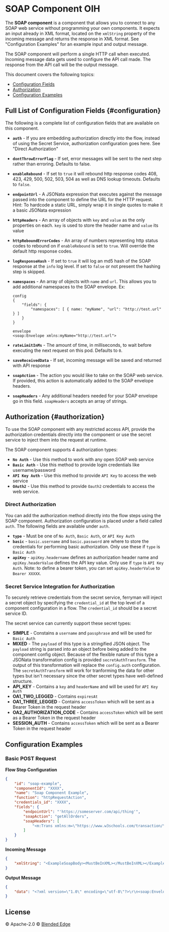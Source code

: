 # SOAP Component OIH

The **SOAP component** is a component that allows you to connect to any SOAP web service without programming your own components. It expects an input already in XML format, located on the `xmlString` property of the incoming message and returns the response in XML format. See "Configuration Examples" for an example input and output message.

The SOAP component will perform a single HTTP call when executed. Incoming message data gets used to configure the API call made. The response from the API call will be the output message.

This document covers the following topics:

- [Configuration Fields](#configuration)
- [Authorization](#authorization)
- [Configuration Examples](#examples)

## Full List of Configuration Fields {#configuration}
The following is a complete list of configuration fields that are available on this component.

- **`auth`** - If you are embedding authorization directly into the flow, instead of using the Secret Service, authorization configuration goes here. See "Direct Authorization"

- **`dontThrowErrorFlag`** - If set, error messages will be sent to the next step rather than erroring. Defaults to false.

- **`enableRebound`** - If set to `true` it will rebound http response codes 408, 423, 429, 500, 502, 503, 504 as well as DNS lookup timeouts. Defaults to `false`.

- **`endpointUrl`** - A JSONata expression that executes against the message passed into the component to define the URL for the HTTP request. Hint: To hardcode a static URL, simply wrap it in single quotes to make it a basic JSONata expression

- **`httpHeaders`** - An array of objects with `key` and `value` as the only properties on each. `key` is used to store the header name and `value` its value

- **`httpReboundErrorCodes`** - An array of numbers representing http status codes to rebound on if `enableRebound` is set to `true`. Will override the default http response codes.

- **`logResponseHash`** - If set to `true` it will log an md5 hash of the SOAP response at the `info` log level. If set to `false` or not present the hashing step is skipped.

- **`namespaces`** - An array of objects with `name` and `url`. This allows you to add additional namespaces to the SOAP envelope. Ex:
    ```
    config
    {
        "fields": {
            "namespaces": [ { name: "myName", "url": "http://test.url" } ]
        }
    }

    envelope
    <soap:Envelope xmlns:myName="http://test.url">
    ```
- **`rateLimitInMs`** - The amount of time, in milliseconds, to wait before executing the next request on this pod. Defaults to `0`.

- **`saveReceivedData`** - If set, incoming message will be saved and returned with API response

- **`soapAction`** - The action you would like to take on the SOAP web service. If provided, this action is automatically added to the SOAP envelope headers.

- **`soapHeaders`** - Any additional headers needed for your SOAP envelope go in this field. `soapHeaders` accepts an array of strings.



## Authorization {#authorization}

To use the SOAP component with any restricted access API, provide the authorization credentials directly into the component or use the secret service to inject them into the request at runtime.

The SOAP component supports 4 authorization types:

- **`No Auth`** - Use this method to work with any open SOAP web service
- **`Basic Auth`** - Use this method to provide login credentials like username/password
- **`API Key Auth`** - Use this method to provide `API Key` to access the web service
- **`OAuth2`** - Use this method to provide `Oauth2` credentials to access the web service.

### Direct Authorization
You can add the authorization method directly into the flow steps using the SOAP component. Authorization configuration is placed under a field called `auth`. The following fields are available under `auth`.

- **`type`** - Must be one of `No Auth`, `Basic Auth`, or `API Key Auth`
- **`basic`** - `basic.username` and `basic.password` are where to store the credentials for performing basic authorization. Only use these if `type` is `Basic Auth`
- **`apiKey`** - `apiKey.headername` defines an authorization header name and `apiKey.headerValue` defines the API key value. Only use if `type` is `API Key Auth`. Note: to define a bearer token, you can set `apiKey.headerValue` to `Bearer XXXXX`.

### Secret Service Integration for Authorization

To securely retrieve credentials from the secret service, ferryman will inject a secret object by specifying the `credential_id` at the top level of a component configuration in a flow. The `credential_id` should be a secret service ID.

The secret service can currently support these secret types:
- **SIMPLE** - Constains a `username` and `passphrase` and will be used for `Basic Auth`
- **MIXED** - The `payload` of this type is a stringified JSON object. The `payload` string is parsed into an object before being added to the component config object. Because of the flexible nature of this type a JSONata transformation config is provided `secretAuthTransform`. The output of this transformation will replace the `config.auth` configuration.  The `secretAuthTransform` will work for tranforming the data for other types but isn't necessary since the other secret types have well-defined structure.
- **API_KEY** - Contains a `key` and `headerName` and will be used for `API Key Auth`
- **OA1_TWO_LEGGED** - Contains `expiresAt`
- **OA1_THREE_LEGGED** - Contains `accessToken` which will be sent as a Bearer Token in the request header
- **OA2_AUTHORIZATION_CODE** - Contains `accessToken` which will be sent as a Bearer Token in the request header
- **SESSION_AUTH** - Contains `accessToken` which will be sent as a Bearer Token in the request header

## Configuration Examples

### Basic POST Request

**Flow Step Configuration**
```json
{
    "id": "soap-example",
    "componentId": "XXXX",
    "name": "Soap Component Example",
    "function": "httpRequestAction",
    "credentials_id": "XXXX",
    "fields": {
        "endpointUrl": "'https://someserver.com/api/thing'",
        "soapAction": "getAllOrders",
        "soapHeaders": [
            "<m:Trans xmlns:m=\"https://www.w3schools.com/transaction/\">123</m:Trans>"
        ]
    }
}
```
**Incoming Message**
```json
{
    "xmlString": "<ExampleSoapBody><MustBeInXML></MustBeInXML></ExampleSoapBody>"
}
```
**Output Message**
```json
{
    "data": "<?xml version=\"1.0\" encoding=\"utf-8\"?>\r\n<soap:Envelope xmlns:soap=\"http://schemas.xmlsoap.org/soap/envelope/\">\r\n  <soap:Body>\r\n    <m:WebServiceResponse xmlns:m=\"http://www.sample.com \">\r\n      <m:Result>five hundred </m:Result>\r\n    </m:WebServiceResponse>\r\n  </soap:Body>\r\n</soap:Envelope>"
}
```

## License
&copy; Apache-2.0 &copy; [Blended Edge](https://www.blendededge.com)